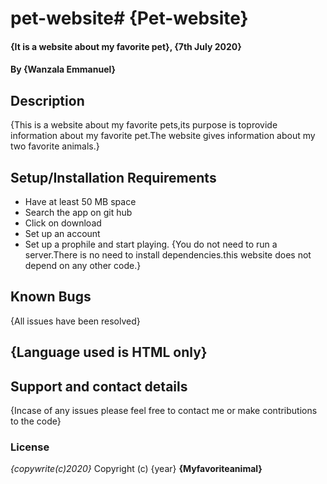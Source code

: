 # pet-website# {Pet-website}
#### {It is a website about my favorite pet}, {7th July 2020}
#### By **{Wanzala Emmanuel}**
## Description
{This is a website about my favorite pets,its purpose is toprovide information about my favorite pet.The website gives information about my two favorite animals.}
## Setup/Installation Requirements
* Have at least 50 MB space
* Search the app on git hub
* Click on download
* Set up an account 
* Set up a prophile and start playing.
{You do not need to run a server.There is no need to install dependencies.this website does not depend on any other code.}
## Known Bugs
{All issues have been resolved}
## {Language used is HTML only}
## Support and contact details
{Incase of any issues please feel free to contact me or make contributions to the code}
### License
*{copywrite(c)2020}*
Copyright (c) {year} **{Myfavoriteanimal}**
